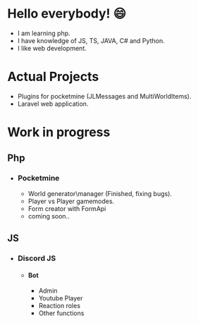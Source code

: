 # Hello everybody! :smile:

- I am learning php.
- I have knowledge of JS, TS, JAVA, C# and Python.
- I like web development.

# Actual Projects
- Plugins for pocketmine (JLMessages and MultiWorldItems).
- Laravel web application.

# Work in progress
## Php
- ### Pocketmine
  - World generator\manager (Finished, fixing bugs).
  - Player vs Player gamemodes.
  - Form creator with FormApi
  - coming soon..
## JS
- ### Discord JS
    - #### Bot
        - Admin
        - Youtube Player
        - Reaction roles
        - Other functions